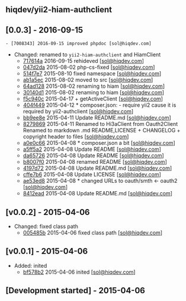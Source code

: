 hiqdev/yii2-hiam-authclient
---------------------------

## [0.0.3] - 2016-09-15

    - [7008343] 2016-09-15 improved phpdoc [sol@hiqdev.com]
- Changed: renamed to `yii2-hiam-authclient` and HiamClient
    - [717614a] 2016-09-15 rehideved [sol@hiqdev.com]
    - [047d2da] 2015-08-02 php-cs-fixed [sol@hiqdev.com]
    - [514f7e7] 2015-08-10 fixed namespace [sol@hiqdev.com]
    - [ab1a5ec] 2015-08-02 moved to src [sol@hiqdev.com]
    - [64ad128] 2015-08-02 renaming to hiam [sol@hiqdev.com]
    - [30140d1] 2015-08-02 renaming to hiam [sol@hiqdev.com]
    - [f5c940c] 2015-04-17 + getActiveClient [sol@hiqdev.com]
    - [404f449] 2015-04-12 * composer.json: - require yii2 cause it is required by yii2-authclient [sol@hiqdev.com]
    - [bb9ee8e] 2015-04-11 Update README.md [sol@hiqdev.com]
    - [8279869] 2015-04-11 Renamed to Hi3aClient from Oauth2Client Renamed to markdown .md README,LICENSE + CHANGELOG + copyright header to files [sol@hiqdev.com]
    - [a0e0c66] 2015-04-08 * composer.json a bit [sol@hiqdev.com]
    - [a5ff5a2] 2015-04-08 Update README [sol@hiqdev.com]
    - [da65726] 2015-04-08 Update README [sol@hiqdev.com]
    - [b8007f0] 2015-04-08 renamed README [sol@hiqdev.com]
    - [4197d72] 2015-04-08 Update README.md [sol@hiqdev.com]
    - [cffe7b6] 2015-04-08 Update LICENSE [sol@hiqdev.com]
    - [ae53ed8] 2015-04-08 * changed URLs to oauth/smth <- oauth2 [sol@hiqdev.com]
    - [8412ead] 2015-04-08 Update README.md [sol@hiqdev.com]

## [v0.0.2] - 2015-04-06

- Changed: fixed class path
    - [005485b] 2015-04-06 fixed class path [sol@hiqdev.com]

## [v0.0.1] - 2015-04-06

- Added: inited
    - [bf578b2] 2015-04-06 inited [sol@hiqdev.com]

## [Development started] - 2015-04-06

[047d2da]: https://github.com/hiqdev/yii2-hiam-authclient/commit/047d2da
[514f7e7]: https://github.com/hiqdev/yii2-hiam-authclient/commit/514f7e7
[ab1a5ec]: https://github.com/hiqdev/yii2-hiam-authclient/commit/ab1a5ec
[64ad128]: https://github.com/hiqdev/yii2-hiam-authclient/commit/64ad128
[30140d1]: https://github.com/hiqdev/yii2-hiam-authclient/commit/30140d1
[f5c940c]: https://github.com/hiqdev/yii2-hiam-authclient/commit/f5c940c
[404f449]: https://github.com/hiqdev/yii2-hiam-authclient/commit/404f449
[bb9ee8e]: https://github.com/hiqdev/yii2-hiam-authclient/commit/bb9ee8e
[8279869]: https://github.com/hiqdev/yii2-hiam-authclient/commit/8279869
[a0e0c66]: https://github.com/hiqdev/yii2-hiam-authclient/commit/a0e0c66
[a5ff5a2]: https://github.com/hiqdev/yii2-hiam-authclient/commit/a5ff5a2
[da65726]: https://github.com/hiqdev/yii2-hiam-authclient/commit/da65726
[b8007f0]: https://github.com/hiqdev/yii2-hiam-authclient/commit/b8007f0
[4197d72]: https://github.com/hiqdev/yii2-hiam-authclient/commit/4197d72
[cffe7b6]: https://github.com/hiqdev/yii2-hiam-authclient/commit/cffe7b6
[ae53ed8]: https://github.com/hiqdev/yii2-hiam-authclient/commit/ae53ed8
[8412ead]: https://github.com/hiqdev/yii2-hiam-authclient/commit/8412ead
[005485b]: https://github.com/hiqdev/yii2-hiam-authclient/commit/005485b
[bf578b2]: https://github.com/hiqdev/yii2-hiam-authclient/commit/bf578b2
[717614a]: https://github.com/hiqdev/yii2-hiam-authclient/commit/717614a
[7008343]: https://github.com/hiqdev/yii2-hiam-authclient/commit/7008343
